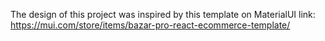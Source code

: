 The design of this project was inspired by this template on MaterialUI
link: https://mui.com/store/items/bazar-pro-react-ecommerce-template/

